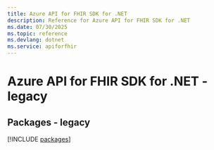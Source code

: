 ```yaml
---
title: Azure API for FHIR SDK for .NET
description: Reference for Azure API for FHIR SDK for .NET
ms.date: 07/30/2025
ms.topic: reference
ms.devlang: dotnet
ms.service: apiforfhir
---
```

# Azure API for FHIR SDK for .NET - legacy
## Packages - legacy
[!INCLUDE [packages](api-for-fhir-index.md)]